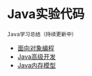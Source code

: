 # Java实验代码

```
Java学习总结（持续更新中）
```


* [面向对象编程](https://github.com/BryantChang/JVM_Test/tree/master/object_programming)
* [Java高级开发](https://github.com/BryantChang/JVM_Test/tree/master/advanced_develop)
* [Java内存模型](https://github.com/BryantChang/JVM_Test/tree/master/gc)